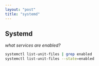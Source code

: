 ```yaml
---
layout: "post"
title: "systemd"
---
```


## Systemd

*what services are enabled?*

```bash
systemctl list-unit-files | grep enabled
systemctl list-unit-files --state=enabled
```

